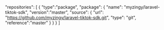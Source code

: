 "repositories": [
        {
            "type":"package",
            "package": {
                "name": "myzingy/laravel-tiktok-sdk",
                "version":"master",
                "source": {
                    "url": "https://github.com/myzingy/laravel-tiktok-sdk.git",
                    "type": "git",
                    "reference":"master"
                }
            }
        }
    ]
